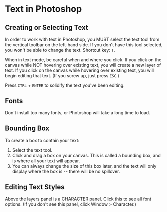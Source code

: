 # Text in Photoshop

## Creating or Selecting Text

In order to work with text in Photoshop, you MUST select the text tool from the vertical toolbar on the left-hand side. If you don't have this tool selected, you won't be able to change the text. Shortcut key: `T`.

When in text mode, be careful when and where you click. If you click on the canvas while NOT hovering over existing text, you will create a new layer of text. If you click on the canvas while hovering over existing text, you will begin editing that text. (If you screw up, just press `ESC`.)

Press `CTRL` + `ENTER` to solidify the text you've been editing.

## Fonts

Don't install too many fonts, or Photoshop will take a long time to load.

## Bounding Box

To create a box to contain your text:

1. Select the text tool.
2. Click and drag a box on your canvas. This is called a bounding box, and is where all your text will appear.
3. You can always change the size of this box later, and the text will only display where the box is -- there will be no spillover.

## Editing Text Styles

Above the layers panel is a CHARACTER panel. Click this to see all font options. (If you don't see this panel, click Window > Character.)